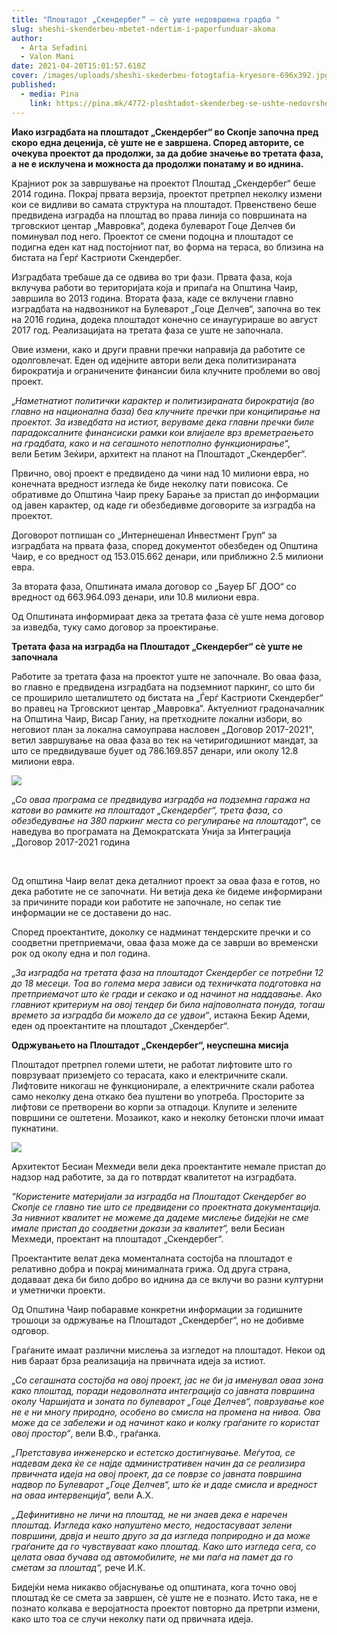 ```yaml
---
title: "Плоштадот „Скендербег“ – сè уште недовршена градба "
slug: sheshi-skenderbeu-mbetet-ndertim-i-paperfunduar-akoma
author:
  - Arta Sefadini
  - Valon Mani
date: 2021-04-20T15:01:57.610Z
cover: /images/uploads/sheshi-skederbeu-fotogtafia-kryesore-696x392.jpg
published:
  - media: Pina
    link: https://pina.mk/4772-ploshtadot-skenderbeg-se-ushte-nedovrshena-gradba/
---
```

**Иако изградбата на плоштадот „Скендербег“ во Скопје започна пред скоро една деценија, сè уште не е завршена. Според авторите, се очекува проектот да продолжи, за да добие значење во третата фаза, а не е исклучена и можноста да продолжи понатаму и во иднина.**

Крајниот рок за завршување на проектот Плоштад „Скендербег“ беше 2014 година. Покрај првата верзија, проектот претрпел неколку измени кои се видливи во самата структура на плоштадот. Првенствено беше предвидена изградба на плоштад во права линија со површината на трговскиот центар „Мавровка“, додека булеварот Гоце Делчев би поминувал под него. Проектот се смени подоцна и плоштадот се подигна еден кат над постојниот пат, во форма на тераса, во близина на бистата на Ѓерѓ Кастриоти Скендербег.

Изградбата требаше да се одвива во три фази. Првата фаза, која вклучува работи во територијата која и припаѓа на Општина Чаир, завршила во 2013 година. Втората фаза, каде се вклучени главно изградбата на надвозникот на Булеварот „Гоце Делчев“, започна во тек на 2016 година, додека плоштадот конечно се инаугурираше во август 2017 год. Реализацијата на третата фаза се уште не започнала.

Овие измени, како и други правни пречки направија да работите се одолговлечат. Еден од идејните автори вели дека политизираната бирократија и ограничените финансии била клучните проблеми во овој проект.

„*Наметнатиот политички карактер и политизираната бирократија (во главно на национална база) беа клучните пречки при конципирање на проектот. За изведбата на истиот, веруваме дека главни пречки биле парадоксалните финансиски рамки кои влијаеле врз времетраењето на градбата, како и на сегашното непотполно функционирање*“, вели Бетим Зеќири, архитект на планот на Плоштадот „Скендербег“.

Првично, овој проект е предвидено да чини над 10 милиони евра, но конечната вредност изгледа ќе биде неколку пати повисока. Се обративме до Општина Чаир преку Барање за пристап до информации од јавен карактер, од каде ги обезбедивме договорите за изградба на проектот.

Договорот потпишан со „Интернешенал Инвестмент Груп“ за изградбата на првата фаза, според документот обезбеден од Општина Чаир, е со вредност од 153.015.662 денари, или приближно 2.5 милиони евра.

За втората фаза, Општината имала договор со „Бауер БГ ДОО“ со вредност од 663.964.093 денари, или 10.8 милиони евра.

Од Општината информираат дека за третата фаза сè уште нема договор за изведба, туку само договор за проектирање.

**Третата фаза на изградба на Плоштадот „Скендербег“ сè уште не започнала**

Работите за третата фаза на проектот уште не започнале. Во оваа фаза, во главно е предвидена изградбата на подземниот паркинг, со што би се проширило шеталиштето од бистата на „Ѓерѓ Кастриоти Скендербег“ во правец на Трговскиот центар „Мавровка“. Актуелниот градоначалник на Општина Чаир, Висар Ганиу, на претходните локални избори, во неговиот план за локална самоуправа насловен „Договор 2017-2021“, ветил завршување на оваа фаза во тек на четиригодишниот мандат, за што се предвидуваше буџет од 786.169.857 денари, или околу 12.8 милиони евра.

![](/images/uploads/sheshi-skenderbeu-faza-e-trete-projekti-kontrata-1-696x392.jpg)

„*Со оваа програма се предвидува изградба на подземна гаража на катови во рамките на плоштадот „Скендербег“, трета фаза, со обезбедување на 380 паркинг места со регулирање на плоштадот*“, се наведува во програмата на Демократската Унија за Интеграција „Договор 2017-2021 година

 

Од општина Чаир велат дека деталниот проект за оваа фаза е готов, но дека работите не се започнати. Ни ветија дека ќе бидеме информирани за причините поради кои работите не започнале, но сепак тие информации не се доставени до нас.

Според проектантите, доколку се надминат тендерските пречки и со соодветни претприемачи, оваа фаза може да се заврши во временски рок од околу една и пол година.

„*За изградба на третата фаза на плоштадот Скендербег се потребни 12 до 18 месеци. Тоа во голема мера зависи од техничката подготовка на претприемачот што ќе гради и секако и од начинот на наддавање. Ако главниот критериум на овој тендер би била најповолната понуда, тогаш времето за изградба би можело да се удвои“*, истакна Бекир Адеми, еден од проектантите на плоштадот „Скендербег“.

**Одржувањето на Плоштадот „Скендербег“, неуспешна мисија**

Плоштадот претрпел големи штети, не работат лифтовите што го поврзуваат приземјето со терасата, како и електричните скали. Лифтовите никогаш не функционирале, а електричните скали работеа само неколку дена откако беа пуштени во употреба. Просторите за лифтови се претворени во корпи за отпадоци. Клупите и зелените површини се оштетени. Мозаикот, како и неколку бетонски плочи имаат пукнатини.

![](/images/uploads/skenderbeg1-1-696x928.jpg)

Архитектот Бесиан Мехмеди вели дека проектантите немале пристап до надзор над работите, за да го потврдат квалитетот на изградбата.

*“Користените материјали за изградба на Плоштадот Скендербег во Скопје се главно тие што се предвидени со проектната документација. За нивниот квалитет не можеме да дадеме мислење бидејќи не сме имале пристап до соодветни докази за квалитет“,* вели Бесиан Мехмеди, проектант на плоштадот „Скендербег“.

Проектантите велат дека моменталната состојба на плоштадот е релативно добра и покрај минималната грижа. Од друга страна, додаваат дека би било добро во иднина да се вклучи во разни културни и уметнички проекти.

Од Општина Чаир побаравме конкретни информации за годишните трошоци за одржување на Плоштадот „Скендербег“, но не добивме одговор.

Граѓаните имаат различни мислења за изгледот на плоштадот. Некои од нив бараат брза реализација на првичната идеја за истиот.

„*Со сегашната состојба на овој проект, јас не би ја именувал оваа зона како плоштад, поради недоволната интеграција со јавната површина околу Чаршијата и зоната по булеварот „Гоце Делчев“, поврзување кое не е ни многу природно, особено во смисла на промена на нивоа. Ова може да се забележи и од начинот како и колку граѓаните го користат овој простор“*, вели В.Ф., граѓанка.

*„Претставува инженерско и естетско достигнување. Меѓутоа, се надевам дека ќе се најде административен начин да се реализира првичната идеја на овој проект, да се поврзе со јавната површина надвор по Булеварот „Гоце Делчев“, што ќе и даде смисла и вредност на оваа интервенција“,* вели А.Х.

*„Дефинитивно не личи на плоштад, не ни знаев дека е наречен плоштад. Изгледа како напуштено место, недостасуваат зелени површини, дрвја и нешто друго за да изгледа поприродно и да може граѓаните да го чувствуваат како плоштад. Како што изгледа сега, со целата оваа бучава од автомобилите, не ми паѓа на памет да го сметам за плоштад“,* рече И.К.

Бидејќи нема никакво објаснување од општината, кога точно овој плоштад ќе се смета за завршен, сè уште не е познато. Исто така, не е познато колкава е веројатноста проектот повторно да претрпи измени, како што тоа се случи неколку пати од првичната идеја.